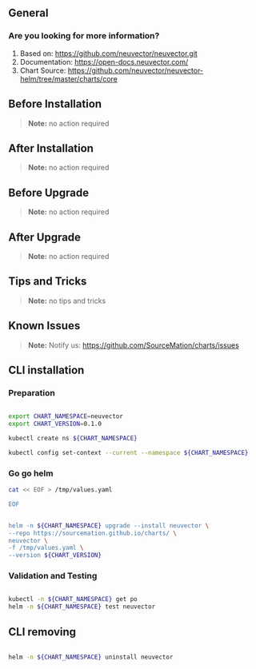## General

### Are you looking for more information?

1. Based on: https://github.com/neuvector/neuvector.git 
2. Documentation: https://open-docs.neuvector.com/
3. Chart Source: https://github.com/neuvector/neuvector-helm/tree/master/charts/core


## Before Installation


> **Note:**
> no action required


## After Installation

> **Note:**
> no action required

## Before Upgrade

> **Note:**
> no action required

## After Upgrade

> **Note:**
> no action required


## Tips and Tricks

> **Note:**
> no tips and tricks


## Known Issues

> **Note:**
> Notify us: https://github.com/SourceMation/charts/issues


## CLI installation

### Preparation

```bash

export CHART_NAMESPACE=neuvector
export CHART_VERSION=0.1.0

kubectl create ns ${CHART_NAMESPACE}

kubectl config set-context --current --namespace ${CHART_NAMESPACE}

```

### Go go helm

``` bash
cat << EOF > /tmp/values.yaml

EOF 


helm -n ${CHART_NAMESPACE} upgrade --install neuvector \
--repo https://sourcemation.github.io/charts/ \
neuvector \
-f /tmp/values.yaml \
--version ${CHART_VERSION}

```

### Validation and Testing

```bash

kubectl -n ${CHART_NAMESPACE} get po
helm -n ${CHART_NAMESPACE} test neuvector

```

## CLI removing

```bash

helm -n ${CHART_NAMESPACE} uninstall neuvector

```


